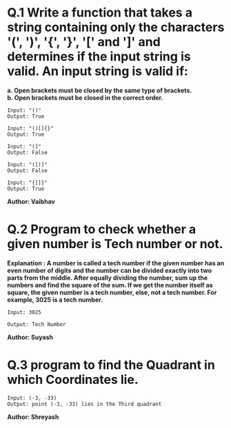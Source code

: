 # Q.1 Write a function that takes a string containing only the characters '(', ')', '{', '}', '[' and ']' and determines if the input string is valid. An input string is valid if:
**a. Open brackets must be closed by the same type of brackets.** <br>
**b. Open brackets must be closed in the correct order.**
```
Input: "()"
Output: True

Input: "()[]{}"
Output: True

Input: "(]"
Output: False

Input: "([)]"
Output: False

Input: "{[]}"
Output: True
```
**Author: Vaibhav**

# Q.2 Program to check whether a given number is Tech number or not.
**Explanation : A number is called a tech number if the given number has an even number of digits and the number can be divided exactly into two parts from the middle. After equally dividing the number, sum up the numbers and find the square of the sum. If we get the number itself as square, the given number is a tech number, else, not a tech number. For example, 3025 is a tech number.**
```
Input: 3025

Output: Tech Number
```
**Author: Suyash**

# Q.3 program to find the Quadrant in which Coordinates lie.
``` 
Input: (-3, -33)
Output: point (-3, -33) lies in the Third quadrant
```

**Author: Shreyash**

